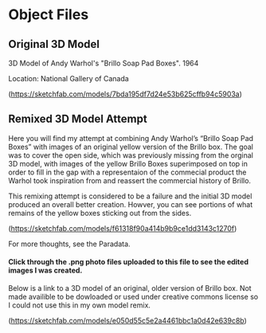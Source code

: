 # Object Files


## Original 3D Model 

3D Model of Andy Warhol's "Brillo Soap Pad Boxes". 1964

Location: National Gallery of Canada

(https://sketchfab.com/models/7bda195df7d24e53b625cffb94c5903a)


## Remixed 3D Model Attempt

Here you will find my attempt at combining Andy Warhol’s “Brillo Soap Pad Boxes” with images of an original yellow version of the Brillo box. The goal was to cover the open side, which was previously missing from the orginal 3D model, with images of the yellow Brillo Boxes superimposed on top in order to fill in the gap with a representaion of the commecial product the Warhol took inspiration from and reassert the commercial history of Brillo. 

This remixing attempt is considered to be a failure and the initial 3D model produced an overall better creation. Howver, you can see portions of what remains of the yellow boxes sticking out from the sides.

(https://sketchfab.com/models/f61318f90a414b9b9ce1dd3143c1270f)

For more thoughts, see the Paradata.

#### Click through the .png photo files uploaded to this file to see the edited images I was created. 



Below is a link to a 3D model of an original, older version of Brillo box. Not made availible to be dowloaded or used under creative commons license so I could not use this in my own model remix. 

(https://sketchfab.com/models/e050d55c5e2a4461bbc1a0d42e639c8b)
